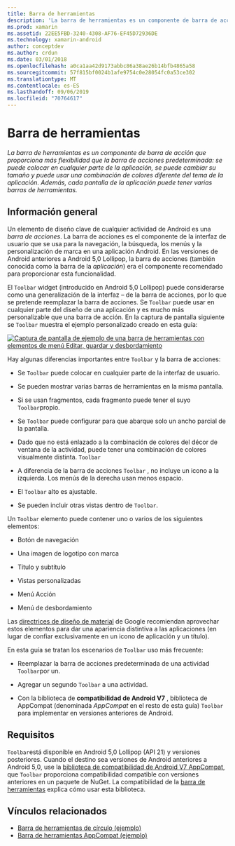 ```yaml
---
title: Barra de herramientas
description: 'La barra de herramientas es un componente de barra de acción que proporciona más flexibilidad que la barra de acciones predeterminada: se puede colocar en cualquier parte de la aplicación, se puede cambiar su tamaño y puede usar una combinación de colores diferente del tema de la aplicación. Además, cada pantalla de la aplicación puede tener varias barras de herramientas.'
ms.prod: xamarin
ms.assetid: 22EE5FBD-3240-4308-AF76-EF45D72936DE
ms.technology: xamarin-android
author: conceptdev
ms.author: crdun
ms.date: 03/01/2018
ms.openlocfilehash: a0ca1aa42d9173abbc86a38ae26b14bfb4865a58
ms.sourcegitcommit: 57f815bf0024b1afe9754c0e28054fc0a53ce302
ms.translationtype: MT
ms.contentlocale: es-ES
ms.lasthandoff: 09/06/2019
ms.locfileid: "70764617"
---
```

# <a name="toolbar"></a>Barra de herramientas

_La barra de herramientas es un componente de barra de acción que proporciona más flexibilidad que la barra de acciones predeterminada: se puede colocar en cualquier parte de la aplicación, se puede cambiar su tamaño y puede usar una combinación de colores diferente del tema de la aplicación. Además, cada pantalla de la aplicación puede tener varias barras de herramientas._

## <a name="overview"></a>Información general

Un elemento de diseño clave de cualquier actividad de Android es una *barra de acciones*. La barra de acciones es el componente de la interfaz de usuario que se usa para la navegación, la búsqueda, los menús y la personalización de marca en una aplicación Android. En las versiones de Android anteriores a Android 5,0 Lollipop, la barra de acciones (también conocida como la barra de la *aplicación*) era el componente recomendado para proporcionar esta funcionalidad. 

El `Toolbar` widget (introducido en Android 5,0 Lollipop) puede considerarse como una generalización de la interfaz &ndash; de la barra de acciones, por lo que se pretende reemplazar la barra de acciones. Se `Toolbar` puede usar en cualquier parte del diseño de una aplicación y es mucho más personalizable que una barra de acción. En la captura de pantalla siguiente se `Toolbar` muestra el ejemplo personalizado creado en esta guía: 

[![Captura de pantalla de ejemplo de una barra de herramientas con elementos de menú Editar, guardar y desbordamiento](images/01-toolbar-sml.png)](images/01-toolbar.png#lightbox)

Hay algunas diferencias importantes entre `Toolbar` y la barra de acciones: 

- Se `Toolbar` puede colocar en cualquier parte de la interfaz de usuario.

- Se pueden mostrar varias barras de herramientas en la misma pantalla.

- Si se usan fragmentos, cada fragmento puede tener el suyo `Toolbar`propio. 

- Se `Toolbar` puede configurar para que abarque solo un ancho parcial de la pantalla. 

- Dado que no está enlazado a la combinación de colores del décor de ventana de la actividad, puede tener una combinación de colores visualmente distinta. `Toolbar` 

- A diferencia de la barra de acciones `Toolbar` , no incluye un icono a la izquierda. Los menús de la derecha usan menos espacio. 

- El `Toolbar` alto es ajustable. 

- Se pueden incluir otras vistas dentro de `Toolbar`. 

Un `Toolbar` elemento puede contener uno o varios de los siguientes elementos: 

- Botón de navegación

- Una imagen de logotipo con marca

- Título y subtítulo

- Vistas personalizadas

- Menú Acción

- Menú de desbordamiento

Las [directrices de diseño de material](https://material.google.com/) de Google recomiendan aprovechar estos elementos para dar una apariencia distintiva a las aplicaciones (en lugar de confiar exclusivamente en un icono de aplicación y un título). 

En esta guía se tratan los escenarios de `Toolbar` uso más frecuente:

- Reemplazar la barra de acciones predeterminada de una actividad `Toolbar`por un. 

- Agregar un segundo `Toolbar` a una actividad.

- Con la biblioteca de **compatibilidad de Android V7** , biblioteca de AppCompat (denominada *AppCompat* en el resto de esta guía) `Toolbar` para implementar en versiones anteriores de Android. 

## <a name="requirements"></a>Requisitos

`Toolbar`está disponible en Android 5,0 Lollipop (API 21) y versiones posteriores. Cuando el destino sea versiones de Android anteriores a Android 5,0, use la [biblioteca de compatibilidad de Android V7 AppCompat](https://www.nuget.org/packages/Xamarin.Android.Support.v7.AppCompat/), que `Toolbar` proporciona compatibilidad compatible con versiones anteriores en un paquete de NuGet. 
La compatibilidad de la [barra de herramientas](~/android/user-interface/controls/tool-bar/toolbar-compatibility.md) explica cómo usar esta biblioteca. 

## <a name="related-links"></a>Vínculos relacionados

- [Barra de herramientas de círculo (ejemplo)](https://docs.microsoft.com/samples/xamarin/monodroid-samples/android50-toolbar)
- [Barra de herramientas AppCompat (ejemplo)](https://docs.microsoft.com/samples/xamarin/monodroid-samples/supportv7-appcompat-toolbar)
